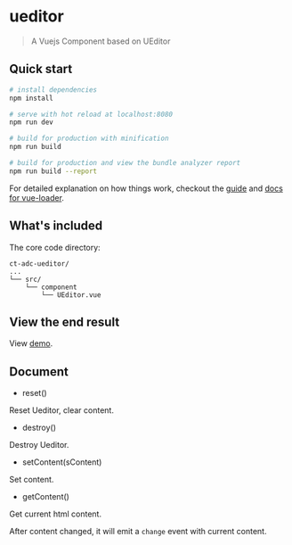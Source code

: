 # ueditor

> A Vuejs Component based on UEditor

## Quick start

``` bash
# install dependencies
npm install

# serve with hot reload at localhost:8080
npm run dev

# build for production with minification
npm run build

# build for production and view the bundle analyzer report
npm run build --report
```

For detailed explanation on how things work, checkout the [guide](http://vuejs-templates.github.io/webpack/) and [docs for vue-loader](http://vuejs.github.io/vue-loader).

## What's included

The core code directory:

```
ct-adc-ueditor/
...
└── src/
    └── component
        └── UEditor.vue
```

## View the end result

View [demo](./view/demo.html).

## Document

- reset()

Reset Ueditor, clear content.

- destroy()

Destroy Ueditor.

- setContent(sContent)

Set content.

- getContent()

Get current html content.

After content changed, it will emit a `change` event with current content.

